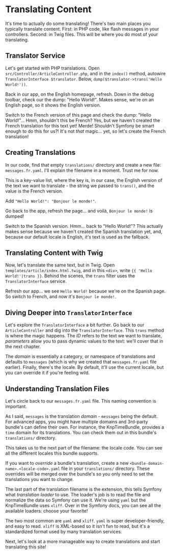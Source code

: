 # Translating Content

It's time to actually do some translating! There's two main places you
typically translate content. First: in PHP code, like flash messages in your
controllers. Second: in Twig files. This will be where you do most
of your translating.

## Translator Service

Let's get started with PHP translations. Open `src/Controller/ArticleController.php`,
and in the `index()` method, autowire `TranslatorInterface $translator`. Below,
`dump($translator->trans('Hello World!'))`.

Back in our app, on the English homepage, refresh. Down in the debug toolbar, check
our the dump: "Hello World!". Makes sense, we're on an English page, so it shows
the English version.

Switch to the French version of this page and check the dump: "Hello World!"...
Hmm, shouldn't this be French? Yes, but we haven't created the French translation
for this text yet! Merde! Shouldn't Symfony be smart enough to do this for us?! It's
not *that* magic... yet, so let's create the French translation!

## Creating Translations

In our code, find that empty `translations/` directory and create a new file:
`messages.fr.yaml`. I'll explain the filename in a moment. Trust me for now.

This is a key-value list, where the key is, in our case, the English
version of the text we want to translate - the string we passed to `trans()`,
and the value is the French version.

Add `"Hello World!": "Bonjour le monde!"`.

Go back to the app, refresh the page... and voilà, `Bonjour le monde!` is dumped!

Switch to the Spanish version. Hmm... back to "Hello World!"? This actually makes sense
because we haven't created the Spanish translation yet, and, because our default
locale is English, *it's* text is used as the fallback.

## Translating Content with Twig

Now, let's translate the same text, but in Twig. Open `templates/article/index.html.twig`,
and in this `<div>`, write `{{ 'Hello World!'|trans }}`. Behind the scenes,
the `trans` filter uses the `TranslatorInterface` service.

Refresh our app... we see `Hello World!` because we're on the Spanish page.
So switch to French, and now it's `Bonjour le monde!`.

## Diving Deeper into `TranslatorInterface`

Let's explore the `TranslatorInterface` a bit further. Go back to our
`ArticleController` and dig into the `TranslatorInterface`.
This `trans` method is where the magic happens. The *ID* refers to the
text we want to translate, *parameters* allow you to pass dynamic values to
the text: we'll cover that in the next chapter.

The *domain* is essentially a category, or namespace of translations and
defaults to `messages` (which is why we created that `messages.fr.yaml` file
earlier). Finally, there's the locale. By default, it'll use the current
locale, but you can override it if you're feeling wild.

## Understanding Translation Files

Let's circle back to our `messages.fr.yaml` file. This naming convention
is important.

As I said, `messages` is the translation *domain* - `messages`
being the default. For advanced apps, you might have multiple domains
and 3rd-party bundle's can define their own. For instance,
the KnpTimeBundle, provides a `time` domain for its translations. You can
check them out in this bundle's `translations/` directory.

This takes us to the next part of the filename: the locale code. You can see
all the different locales this bundle supports.

If you want to *override* a bundle's translation, create a
new `<bundle-domain-name>.<locale-code>.yaml` file in your `translations/` directory. These
overrides will be merged over the bundle's so you only need to set the
translations you want to change.

The last part of the translation filename is the extension, this tells Symfony
what *translation loader* to use. The loader's job is to read the
file and normalize the data so Symfony can use it. We're using `yaml` but
the KnpTimeBundle uses `xliff`. Over in the Symfony docs, you can see all
the available loaders: choose your favorite!

The two most common are `yaml` and `xliff`. `yaml` is super
developer-friendly, and easy to read. `xliff` is XML-based so it isn't fun
to read, but it's a standardized format used by many translation services.

Next, let's look at a more manageable way to create translations and
start translating this site!

